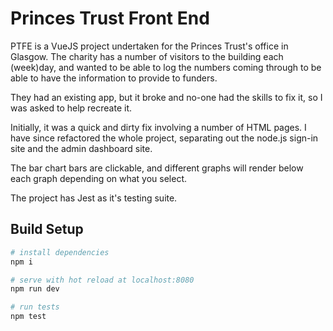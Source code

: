 # Princes Trust Front End

PTFE is a VueJS project undertaken for the Princes Trust's office in Glasgow. The charity has a number of visitors to the building each (week)day, and wanted to be able to log the numbers coming through to be able to have the information to provide to funders.

They had an existing app, but it broke and no-one had the skills to fix it, so I was asked to help recreate it.

Initially, it was a quick and dirty fix involving a number of HTML pages. I have since refactored the whole project, separating out the node.js sign-in site and the admin dashboard site.

The bar chart bars are clickable, and different graphs will render below each graph depending on what you select.

The project has Jest as it's testing suite.

## Build Setup

``` bash
# install dependencies
npm i

# serve with hot reload at localhost:8080
npm run dev

# run tests
npm test

```
